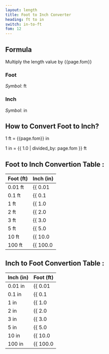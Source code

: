 ```yaml
---
layout: length
title: Foot to Inch Converter
heading: ft to in
switch: in-to-ft
fom: 12
---
```


## Formula
Multiply the length value by {{page.fom}}

### Foot
*Symbol*: ft

### Inch
*Symbol*: in

## How to Convert Foot to Inch?
1 ft = {{page.fom}} in

1 in = {{ 1.0 | divided_by: page.fom }} ft

## Foot to Inch Convertion Table :

| Foot (ft) | Inch (in) |
| ---- | ---- |
| 0.01 ft | {{ 0.01 | times: page.fom | round: 12 }} in |
| 0.1 ft | {{ 0.1 | times: page.fom | round: 12 }} in |
| 1 ft | {{ 1.0 | times: page.fom | round: 12 }} in |
| 2 ft | {{ 2.0 | times: page.fom | round: 12 }} in |
| 3 ft | {{ 3.0 | times: page.fom | round: 12 }} in |
| 5 ft | {{ 5.0 | times: page.fom | round: 12 }} in |
| 10 ft | {{ 10.0 | times: page.fom | round: 12 }} in |
| 100 ft | {{ 100.0 | times: page.fom | round: 12 }} in |

## Inch to Foot Convertion Table :

| Inch (in) | Foot (ft) |
| ---- | ---- |
| 0.01 in | {{ 0.01 | divided_by: page.fom | round: 12 }} ft |
| 0.1 in | {{ 0.1 | divided_by: page.fom | round: 12 }} ft |
| 1 in | {{ 1.0 | divided_by: page.fom | round: 12 }} ft |
| 2 in | {{ 2.0 | divided_by: page.fom | round: 12 }} ft |
| 3 in | {{ 3.0 | divided_by: page.fom | round: 12 }} ft |
| 5 in | {{ 5.0 | divided_by: page.fom | round: 12 }} ft |
| 10 in | {{ 10.0 | divided_by: page.fom | round: 12 }} ft |
| 100 in | {{ 100.0 | divided_by: page.fom | round: 12 }} ft |

<script>
selectInput[5].selected = true
selectOutput[4].selected = true
</script>

